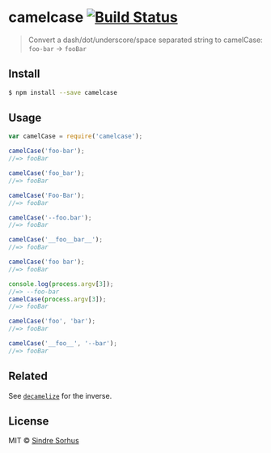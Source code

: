 # camelcase [![Build Status](https://travis-ci.org/sindresorhus/camelcase.svg?branch=master)](https://travis-ci.org/sindresorhus/camelcase)

> Convert a dash/dot/underscore/space separated string to camelCase: `foo-bar` → `fooBar`























































































<extoc></extoc>

## Install

```sh
$ npm install --save camelcase
```


## Usage

```js
var camelCase = require('camelcase');

camelCase('foo-bar');
//=> fooBar

camelCase('foo_bar');
//=> fooBar

camelCase('Foo-Bar');
//=> fooBar

camelCase('--foo.bar');
//=> fooBar

camelCase('__foo__bar__');
//=> fooBar

camelCase('foo bar');
//=> fooBar

console.log(process.argv[3]);
//=> --foo-bar
camelCase(process.argv[3]);
//=> fooBar

camelCase('foo', 'bar');
//=> fooBar

camelCase('__foo__', '--bar');
//=> fooBar
```


## Related

See [`decamelize`](https://github.com/sindresorhus/decamelize) for the inverse.


## License

MIT © [Sindre Sorhus](http://sindresorhus.com)
